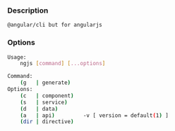 ### Description
    @angular/cli but for angularjs

### Options
```bash
Usage: 
    ngjs [command] [...options]

Command:
    (g   | generate)
Options:
    (c   | component)
    (s   | service)
    (d   | data)
    (a   | api)         -v [ version = default(1) ]
    (dir | directive)
```

